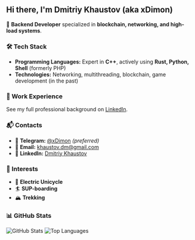 ## Hi there, I'm Dmitriy Khaustov (aka xDimon) 

🚀 **Backend Developer** specialized in **blockchain, networking, and high-load systems**.

### 🛠 Tech Stack
- **Programming Languages:** Expert in **C++**, actively using **Rust, Python, Shell** (formerly PHP)
- **Technologies:** Networking, multithreading, blockchain, game development (in the past)

### 💼 Work Experience
See my full professional background on [LinkedIn](https://www.linkedin.com/in/dmitriykhaustov/?locale=en_US).

### 📬 Contacts
- 📩 **Telegram:** [@xDimon](https://t.me/xDimon) *(preferred)*
- 📧 **Email:** [khaustov.dm@gmail.com](mailto:khaustov.dm@gmail.com)
- 💼 **LinkedIn:** [Dmitriy Khaustov](https://www.linkedin.com/in/dmitriykhaustov/?locale=en_US)

### 🎯 Interests
- 🚴 **Electric Unicycle**
- 🏄 **SUP-boarding**
- 🏔 **Trekking**

### 📊 GitHub Stats
![GitHub Stats](https://github-readme-stats.vercel.app/api?username=xDimon&show_icons=true&theme=dark&count_private=true)
![Top Languages](https://github-readme-stats.vercel.app/api/top-langs/?username=xDimon&layout=compact&theme=dark)
